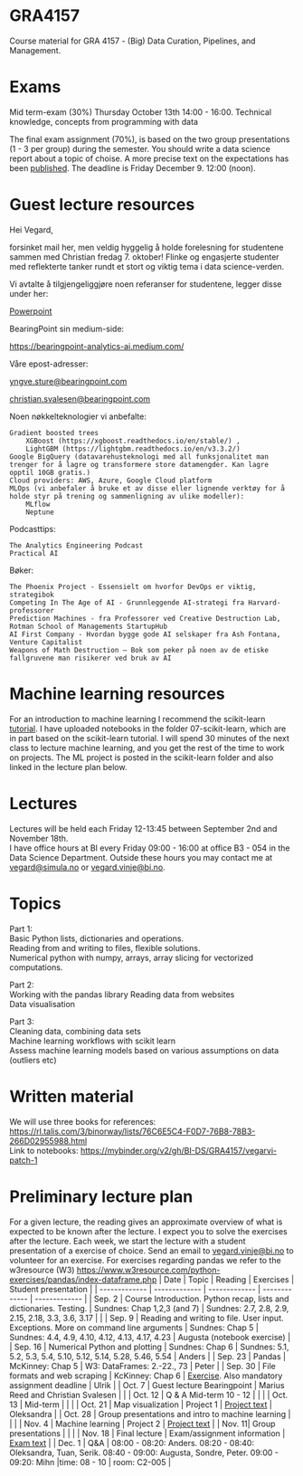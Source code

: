# GRA4157
Course material for  GRA 4157 - (Big) Data Curation, Pipelines, and Management.

# Exams
Mid term-exam (30%) Thursday October 13th 14:00 - 16:00. Technical knowledge, concepts from programming with data

The final exam assignment (70%), is based on the two group presentations (1 - 3 per group) during the semester. You should write a data science report about a topic of choise. A more precise text on the expectations has been [published](https://github.com/BI-DS/GRA4157/blob/main/exam/GRA4157-final-report.pdf). The deadline is Friday December 9. 12:00 (noon). 

# Guest lecture resources
Hei Vegard,

forsinket mail her, men veldig hyggelig å holde forelesning for studentene sammen med Christian fredag 7. oktober! Flinke og engasjerte studenter med reflekterte tanker rundt et stort og viktig tema i data science-verden.


Vi avtalte å tilgjengeliggjøre noen referanser for studentene, legger disse under her:


[Powerpoint](https://github.com/BI-DS/GRA4157/blob/main/Gjesteforelesning_BI_DataPipelines_for_ML.pdf)
 

BearingPoint sin medium-side:

https://bearingpoint-analytics-ai.medium.com/
 

Våre epost-adresser:

yngve.sture@bearingpoint.com

christian.svalesen@bearingpoint.com


Noen nøkkelteknologier vi anbefalte:

    Gradient boosted trees
        XGBoost (https://xgboost.readthedocs.io/en/stable/) ,
        LightGBM (https://lightgbm.readthedocs.io/en/v3.3.2/)
    Google BigQuery (datavarehusteknologi med all funksjonalitet man trenger for å lagre og transformere store datamengder. Kan lagre opptil 10GB gratis.)
    Cloud providers: AWS, Azure, Google Cloud platform
    MLOps (vi anbefaler å bruke et av disse eller lignende verktøy for å holde styr på trening og sammenligning av ulike modeller):
        MLflow
        Neptune

Podcasttips:

    The Analytics Engineering Podcast
    Practical AI

Bøker:

    The Phoenix Project - Essensielt om hvorfor DevOps er viktig, strategibok
    Competing In The Age of AI - Grunnleggende AI-strategi fra Harvard-professorer
    Prediction Machines - fra Professorer ved Creative Destruction Lab, Rotman School of Managements StartupHub
    AI First Company - Hvordan bygge gode AI selskaper fra Ash Fontana, Venture Capitalist
    Weapons of Math Destruction – Bok som peker på noen av de etiske fallgruvene man risikerer ved bruk av AI

# Machine learning resources
For an introduction to machine learning I recommend the scikit-learn [tutorial](https://scikit-learn.org/stable/tutorial/basic/tutorial.html). I have uploaded notebooks in the folder 07-scikit-learn, which are in part based on the scikit-learn tutorial. I will spend 30 minutes of the next class to lecture machine learning, and you get the rest of the time to work on projects. The ML project is posted in the scikit-learn folder and also linked in the lecture plan below. 

# Lectures
Lectures will be held each Friday 12-13:45 between September 2nd and November 18th.  
I have office hours at BI every Friday 09:00 - 16:00 at office B3 - 054 in the Data Science Department. Outside these hours you may contact me at vegard@simula.no or vegard.vinje@bi.no. 


# Topics
Part 1:   
Basic Python lists, dictionaries and operations.   
Reading from and writing to files, flexible solutions.  
Numerical python with numpy, arrays, array slicing for vectorized computations.   


Part 2:   
Working with the pandas library 
Reading data from websites  
Data visualisation  

Part 3:  
Cleaning data, combining data sets  
Machine learning workflows with scikit learn  
Assess machine learning models based on various assumptions on data (outliers etc)  


# Written material 
We will use three books for references: https://rl.talis.com/3/binorway/lists/76C6E5C4-F0D7-76B8-78B3-266D02955988.html  
Link to notebooks: https://mybinder.org/v2/gh/BI-DS/GRA4157/vegarvi-patch-1


# Preliminary lecture plan
For a given lecture, the reading gives an approximate overview of what is expected to be known after the lecture. I expect you to solve the exercises after the lecture. Each week, we start the lecture with a student presentation of a exercise of choice. Send an email to vegard.vinje@bi.no to volunteer for an exercise. For exercises regarding pandas we refer to the w3resource (W3) https://www.w3resource.com/python-exercises/pandas/index-dataframe.php
| Date  | Topic | Reading | Exercises | Student presentation |
| ------------- | ------------- | ------------- | ------------- | ------------- |
| Sep. 2  | Course Introduction. Python recap, lists and dictionaries. Testing.  | Sundnes: Chap 1,2,3 (and 7) | Sundnes: 2.7, 2.8, 2.9, 2.15, 2.18, 3.3, 3.6, 3.17 | |
| Sep. 9  | Reading and writing to file. User input. Exceptions. More on command line arguments  | Sundnes: Chap 5 | Sundnes: 4.4, 4.9, 4.10, 4.12, 4.13, 4.17, 4.23 | Augusta (notebook exercise) |
| Sep. 16  | Numerical Python and plotting  | Sundnes: Chap 6 | Sundnes: 5.1, 5.2, 5.3, 5.4, 5.10, 5.12, 5.14, 5.28, 5.46, 5.54    | Anders | 
| Sep. 23  | Pandas | McKinney: Chap 5 | W3: DataFrames: 2.-22., 73  | Peter | 
| Sep. 30 | File formats and web scraping | KcKinney: Chap 6 | [Exercise](https://github.com/BI-DS/GRA4157/blob/main/mid-term-exercise/Exercise_project.pdf). Also mandatory assignment deadline | Ulrik |
| Oct. 7 | Guest lecture Bearingpoint | Marius Reed and Christian Svalesen | |
| Oct. 12 | Q & A Mid-term 10 - 12 | | | 
| Oct. 13 | Mid-term | | |
| Oct. 21 | Map visualization | Project 1 | [Project text](https://github.com/BI-DS/GRA4157/blob/main/lectures/06-visualization-project/GroupProject.pdf) | Oleksandra |
| Oct. 28 | Group presentations and intro to machine learning | | |
| Nov. 4 | Machine learning | Project 2 | [Project text](https://github.com/BI-DS/GRA4157/blob/main/lectures/07-scikit-learn/GroupProjectML.pdf) |
| Nov. 11| Group presentations | | | 
| Nov. 18 | Final lecture | Exam/assignment information | [Exam text](https://github.com/BI-DS/GRA4157/blob/main/exam/GRA4157-final-report.pdf) | 
| Dec. 1 | Q&A | 08:00 - 08:20: Anders. 08:20 - 08:40: Oleksandra, Tuan, Serik. 08:40 - 09:00: Augusta, Sondre, Peter. 09:00 - 09:20: Mihn |time: 08 - 10 | room: C2-005 |
